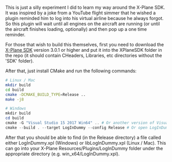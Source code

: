 This is just a silly experiment I did to learn my way around the X-Plane SDK.  It was inspired by a joke from a YouTube flight simmer that he wished a plugin reminded him to log into his virtual airline because he always forgot.  So this plugin will wait until all engines on the aircraft are running (or until the aircraft finishes loading, optionally) and then pop up a one time reminder.

For those that wish to build this themselves, first you need to download the [X-Plane SDK](https://developer.x-plane.com/sdk/plugin-sdk-downloads/) version 3.0.1 or higher and put it into the XPlaneSDK folder in the repo (it should contain CHeaders, Libraries, etc directories without the 'SDK' folder).

After that, just install CMake and run the following commands:

```bash
# Linux / Mac
mkdir build
cd build
cmake -DCMAKE_BUILD_TYPE=Release ..
make -j8
```

```powershell
# Windows
mkdir build
cd build
cmake -G "Visual Studio 15 2017 Win64" .. # Or another version of Visual Studio if you wish
cmake --build . --target LogInDummy --config Release # Or open LogInDummy.sln with Visual Studio
```

After that you should be able to find (in the Release directory) a file called either LogInDummy.xpl (Windows) or libLogInDummy.xpl (Linux / Mac).  This can go into your X-Plane Resources/Plugins/LogInDummy folder under the appropriate directory (e.g. win_x64/LogInDummy.xpl).  
